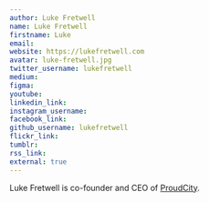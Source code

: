 ```yaml
---
author: Luke Fretwell
name: Luke Fretwell
firstname: Luke
email: 
website: https://lukefretwell.com
avatar: luke-fretwell.jpg
twitter_username: lukefretwell
medium: 
figma: 
youtube: 
linkedin_link: 
instagram_username: 
facebook_link: 
github_username: lukefretwell
flickr_link: 
tumblr: 
rss_link: 
external: true
---
```


Luke Fretwell is co-founder and CEO of [ProudCity](https://proudcity.com).

